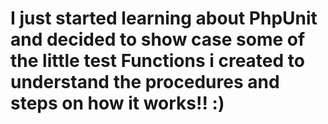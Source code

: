 # I just started learning about PhpUnit and decided to show case some of the little test Functions i created to understand the procedures and steps on how it works!! :)
